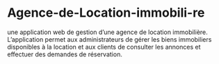 # Agence-de-Location-immobili-re
une application web de gestion d’une agence de location immobilière. L’application permet aux administrateurs de gérer les biens immobiliers disponibles à la location et aux clients de consulter les annonces et effectuer des demandes de réservation.
